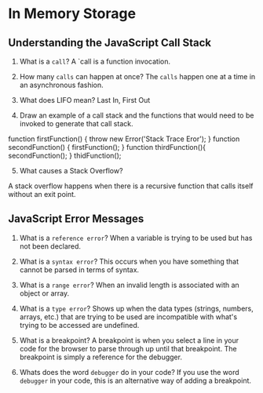 # In Memory Storage

## Understanding the JavaScript Call Stack

1. What is a `call`?
A `call is a function invocation.

2. How many `calls` can happen at once?
The `calls` happen one  at a time in an asynchronous fashion.

3. What does LIFO mean?
Last In, First Out

4. Draw an example of a call stack and the functions that would need to be invoked to generate that call stack.

function firstFunction() {
  throw new Error('Stack Trace Eror');
}
function secondFunction() {
  firstFunction();
}
function thirdFunction(){
  secondFunction();
}
thidFunction();

5. What causes a Stack Overflow?

A stack overflow happens when there is a recursive function that calls itself without an exit point.

## JavaScript Error Messages

1. What is a `reference error`?
When a variable is trying to be used but has not been declared.

2. What is a `syntax error`?
This occurs when you have something that cannot be parsed in terms of syntax.

3. What is a `range error`?
When an invalid length is associated with an object or array.

4. What is a `type error`?
Shows up when the data types (strings, numbers, arrays, etc.) that are trying to be used are incompatible with what's trying to be accessed are undefined.

5. What is a breakpoint?
A breakpoint is when you select a line in your code for the browser to parse through up until that breakpoint. The breakpoint is simply a reference for the debugger.

6. Whats does the word `debugger` do in your code?
If you use the word `debugger` in your code, this is an alternative way of adding a breakpoint.